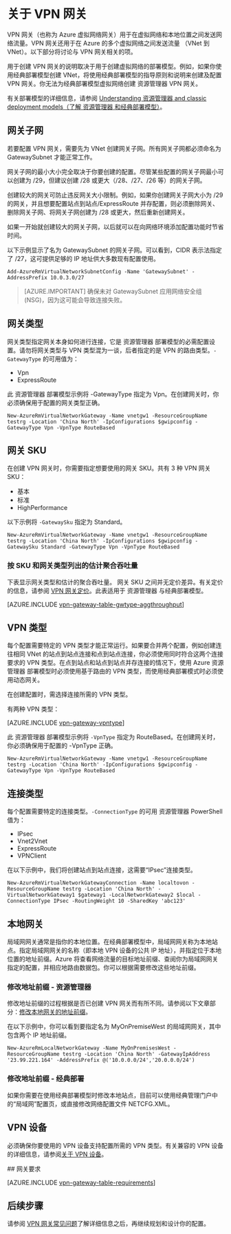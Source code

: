 <properties 
   pageTitle="关于虚拟网络跨界连接的 VPN 网关 | Azure"
   description="了解可用于混合配置中站点到站点跨界连接、 VNet 到 VNet 连接和点到站点连接的 VPN 网关。"
   services="vpn-gateway"
   documentationCenter="na"
   authors="cherylmc"
   manager="carmonm"
   editor=""
   tags="azure-resource-manager,azure-service-management"/>
<tags 
   ms.service="vpn-gateway"
   ms.date="05/12/2016"
   wacn.date="06/30/2016" />

# 关于 VPN 网关

VPN 网关（也称为 Azure 虚拟网络网关）用于在虚拟网络和本地位置之间发送网络流量。VPN 网关还用于在 Azure 的多个虚拟网络之间发送流量 （VNet 到 VNet）。以下部分将讨论与 VPN 网关相关的项。

用于创建 VPN 网关的说明取决于用于创建虚拟网络的部署模型。例如，如果你使用经典部署模型创建 VNet，将使用经典部署模型的指导原则和说明来创建及配置 VPN 网关。你无法为经典部署模型虚拟网络创建 资源管理器 VPN 网关。

有关部署模型的详细信息，请参阅 [Understanding 资源管理器 and classic deployment models（了解 资源管理器 和经典部署模型）](/documentation/articles/resource-manager-deployment-model)。


## <a name="gwsub"></a>网关子网

若要配置 VPN 网关，需要先为 VNet 创建网关子网。所有网关子网都必须命名为 GatewaySubnet 才能正常工作。

网关子网的最小大小完全取决于你要创建的配置。尽管某些配置的网关子网最小可以创建为 /29，但建议创建 /28 或更大（/28、/27、/26 等）的网关子网。

创建较大的网关可防止违反网关大小限制。例如，如果你创建网关子网大小为 /29 的网关，并且想要配置站点到站点/ExpressRoute 并存配置，则必须删除网关、删除网关子网、将网关子网创建为 /28 或更大，然后重新创建网关。

如果一开始就创建较大的网关子网，以后就可以在向网络环境添加配置功能时节省时间。

以下示例显示了名为 GatewaySubnet 的网关子网。可以看到，CIDR 表示法指定了 /27，这可提供足够的 IP 地址供大多数现有配置使用。

	Add-AzureRmVirtualNetworkSubnetConfig -Name 'GatewaySubnet' -AddressPrefix 10.0.3.0/27

>[AZURE.IMPORTANT] 确保未对 GatewaySubnet 应用网络安全组 (NSG)，因为这可能会导致连接失败。

## <a name="gwtype"></a>网关类型

网关类型指定网关本身如何进行连接，它是 资源管理器 部署模型的必需配置设置。请勿将网关类型与 VPN 类型混为一谈，后者指定的是 VPN 的路由类型。`-GatewayType` 的可用值为：

- Vpn
- ExpressRoute


此 资源管理器 部署模型示例将 -GatewayType 指定为 Vpn。在创建网关时，你必须确保用于配置的网关类型正确。

	New-AzureRmVirtualNetworkGateway -Name vnetgw1 -ResourceGroupName testrg -Location 'China North' -IpConfigurations $gwipconfig -GatewayType Vpn -VpnType RouteBased

## <a name="gwsku" id="gateway-skus"></a>网关 SKU

在创建 VPN 网关时，你需要指定想要使用的网关 SKU。共有 3 种 VPN 网关 SKU：

- 基本
- 标准
- HighPerformance

以下示例将 `-GatewaySku` 指定为 Standard。

	New-AzureRmVirtualNetworkGateway -Name vnetgw1 -ResourceGroupName testrg -Location 'China North' -IpConfigurations $gwipconfig -GatewaySku Standard -GatewayType Vpn -VpnType RouteBased

### 按 SKU 和网关类型列出的估计聚合吞吐量


下表显示网关类型和估计的聚合吞吐量。
网关 SKU 之间并无定价差异。有关定价的信息，请参阅 [VPN 网关定价](/home/features/vpn-gateway#price)。此表适用于 资源管理器 与经典部署模型。

[AZURE.INCLUDE [vpn-gateway-table-gwtype-aggthroughput](../includes/vpn-gateway-table-gwtype-aggtput-include.md)]

## <a name="vpntype"></a>VPN 类型

每个配置需要特定的 VPN 类型才能正常运行。如果要合并两个配置，例如创建连往相同 VNet 的站点到站点连接和点到站点连接，你必须使用同时符合这两个连接要求的 VPN 类型。在点到站点和站点到站点并存连接的情况下，使用 Azure 资源管理器 部署模型时必须使用基于路由的 VPN 类型，而使用经典部署模式时必须使用动态网关。

在创建配置时，需选择连接所需的 VPN 类型。

有两种 VPN 类型：

[AZURE.INCLUDE [vpn-gateway-vpntype](../includes/vpn-gateway-vpntype-include.md)]

此 资源管理器 部署模型示例将 `-VpnType` 指定为 RouteBased。在创建网关时，你必须确保用于配置的 -VpnType 正确。

	New-AzureRmVirtualNetworkGateway -Name vnetgw1 -ResourceGroupName testrg -Location 'China North' -IpConfigurations $gwipconfig -GatewayType Vpn -VpnType RouteBased

## <a name="connectiontype"></a>连接类型

每个配置需要特定的连接类型。`-ConnectionType` 的可用 资源管理器 PowerShell 值为：

- IPsec
- Vnet2Vnet
- ExpressRoute
- VPNClient

在以下示例中，我们将创建站点到站点连接，这需要“IPsec”连接类型。

	New-AzureRmVirtualNetworkGatewayConnection -Name localtovon -ResourceGroupName testrg -Location 'China North' -VirtualNetworkGateway1 $gateway1 -LocalNetworkGateway2 $local -ConnectionType IPsec -RoutingWeight 10 -SharedKey 'abc123'


## <a name="lng"></a>本地网关

局域网网关通常是指你的本地位置。在经典部署模型中，局域网网关称为本地站点。指定局域网网关的名称（即本地 VPN 设备的公共 IP 地址），并指定位于本地位置的地址前缀。Azure 将查看网络流量的目标地址前缀、查阅你为局域网网关指定的配置，并相应地路由数据包。你可以根据需要修改这些地址前缀。



### 修改地址前缀 - 资源管理器

修改地址前缀的过程根据是否已创建 VPN 网关而有所不同。请参阅以下文章部分：[修改本地网关的地址前缀](/documentation/articles/vpn-gateway-create-site-to-site-rm-powershell/#modify)。

在以下示例中，你可以看到要指定名为 MyOnPremiseWest 的局域网网关，其中包含两个 IP 地址前缀。

	New-AzureRmLocalNetworkGateway -Name MyOnPremisesWest -ResourceGroupName testrg -Location 'China North' -GatewayIpAddress '23.99.221.164' -AddressPrefix @('10.0.0.0/24','20.0.0.0/24')	

### 修改地址前缀 - 经典部署

如果你需要在使用经典部署模型时修改本地站点，目前可以使用经典管理门户中的“局域网”配置页，或直接修改网络配置文件 NETCFG.XML。


## VPN 设备

必须确保你要使用的 VPN 设备支持配置所需的 VPN 类型。有关兼容的 VPN 设备的详细信息，请参阅[关于 VPN 设备](/documentation/articles/vpn-gateway-about-vpn-devices)。

##<a name="gateway-requirements"></a> 网关要求


[AZURE.INCLUDE [vpn-gateway-table-requirements](../includes/vpn-gateway-table-requirements-include.md)]


## 后续步骤

请参阅 [VPN 网关常见问题](/documentation/articles/vpn-gateway-vpn-faq)了解详细信息之后，再继续规划和设计你的配置。





 

<!---HONumber=Mooncake_0613_2016-->
